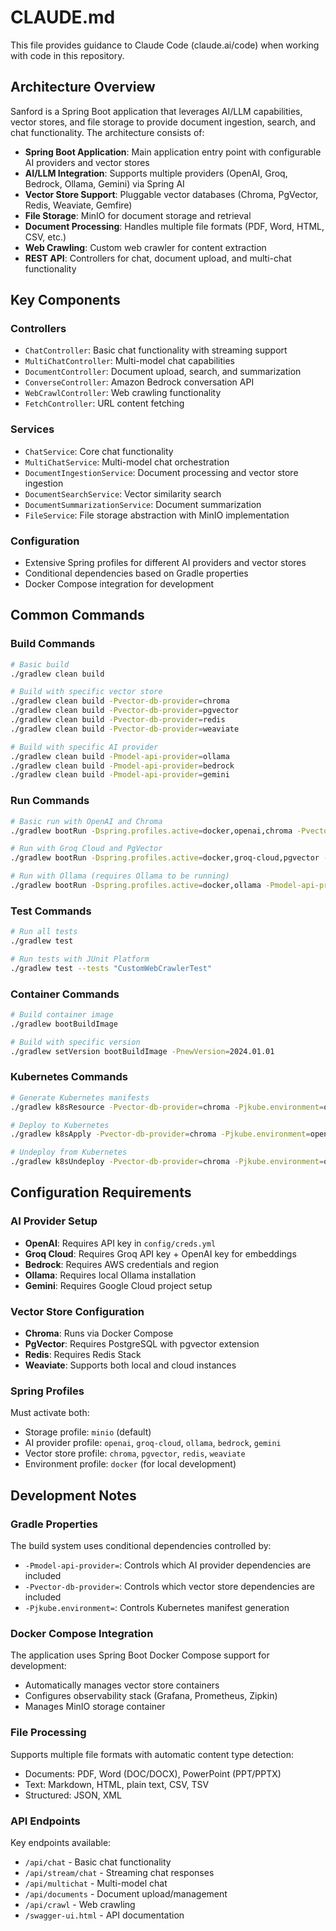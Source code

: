 # CLAUDE.md

This file provides guidance to Claude Code (claude.ai/code) when working with code in this repository.

## Architecture Overview

Sanford is a Spring Boot application that leverages AI/LLM capabilities, vector stores, and file storage to provide document ingestion, search, and chat functionality. The architecture consists of:

- **Spring Boot Application**: Main application entry point with configurable AI providers and vector stores
- **AI/LLM Integration**: Supports multiple providers (OpenAI, Groq, Bedrock, Ollama, Gemini) via Spring AI
- **Vector Store Support**: Pluggable vector databases (Chroma, PgVector, Redis, Weaviate, Gemfire)
- **File Storage**: MinIO for document storage and retrieval
- **Document Processing**: Handles multiple file formats (PDF, Word, HTML, CSV, etc.)
- **Web Crawling**: Custom web crawler for content extraction
- **REST API**: Controllers for chat, document upload, and multi-chat functionality

## Key Components

### Controllers
- `ChatController`: Basic chat functionality with streaming support
- `MultiChatController`: Multi-model chat capabilities
- `DocumentController`: Document upload, search, and summarization
- `ConverseController`: Amazon Bedrock conversation API
- `WebCrawlController`: Web crawling functionality
- `FetchController`: URL content fetching

### Services
- `ChatService`: Core chat functionality
- `MultiChatService`: Multi-model chat orchestration
- `DocumentIngestionService`: Document processing and vector store ingestion
- `DocumentSearchService`: Vector similarity search
- `DocumentSummarizationService`: Document summarization
- `FileService`: File storage abstraction with MinIO implementation

### Configuration
- Extensive Spring profiles for different AI providers and vector stores
- Conditional dependencies based on Gradle properties
- Docker Compose integration for development

## Common Commands

### Build Commands
```bash
# Basic build
./gradlew clean build

# Build with specific vector store
./gradlew clean build -Pvector-db-provider=chroma
./gradlew clean build -Pvector-db-provider=pgvector
./gradlew clean build -Pvector-db-provider=redis
./gradlew clean build -Pvector-db-provider=weaviate

# Build with specific AI provider
./gradlew clean build -Pmodel-api-provider=ollama
./gradlew clean build -Pmodel-api-provider=bedrock
./gradlew clean build -Pmodel-api-provider=gemini
```

### Run Commands
```bash
# Basic run with OpenAI and Chroma
./gradlew bootRun -Dspring.profiles.active=docker,openai,chroma -Pvector-db-provider=chroma

# Run with Groq Cloud and PgVector
./gradlew bootRun -Dspring.profiles.active=docker,groq-cloud,pgvector -Pvector-db-provider=pgvector

# Run with Ollama (requires Ollama to be running)
./gradlew bootRun -Dspring.profiles.active=docker,ollama -Pmodel-api-provider=ollama
```

### Test Commands
```bash
# Run all tests
./gradlew test

# Run tests with JUnit Platform
./gradlew test --tests "CustomWebCrawlerTest"
```

### Container Commands
```bash
# Build container image
./gradlew bootBuildImage

# Build with specific version
./gradlew setVersion bootBuildImage -PnewVersion=2024.01.01
```

### Kubernetes Commands
```bash
# Generate Kubernetes manifests
./gradlew k8sResource -Pvector-db-provider=chroma -Pjkube.environment=openai,chroma,observability,minio

# Deploy to Kubernetes
./gradlew k8sApply -Pvector-db-provider=chroma -Pjkube.environment=openai,chroma,observability,minio

# Undeploy from Kubernetes
./gradlew k8sUndeploy -Pvector-db-provider=chroma -Pjkube.environment=openai,chroma,observability,minio
```

## Configuration Requirements

### AI Provider Setup
- **OpenAI**: Requires API key in `config/creds.yml`
- **Groq Cloud**: Requires Groq API key + OpenAI key for embeddings
- **Bedrock**: Requires AWS credentials and region
- **Ollama**: Requires local Ollama installation
- **Gemini**: Requires Google Cloud project setup

### Vector Store Configuration
- **Chroma**: Runs via Docker Compose
- **PgVector**: Requires PostgreSQL with pgvector extension
- **Redis**: Requires Redis Stack
- **Weaviate**: Supports both local and cloud instances

### Spring Profiles
Must activate both:
- Storage profile: `minio` (default)
- AI provider profile: `openai`, `groq-cloud`, `ollama`, `bedrock`, `gemini`
- Vector store profile: `chroma`, `pgvector`, `redis`, `weaviate`
- Environment profile: `docker` (for local development)

## Development Notes

### Gradle Properties
The build system uses conditional dependencies controlled by:
- `-Pmodel-api-provider=`: Controls which AI provider dependencies are included
- `-Pvector-db-provider=`: Controls which vector store dependencies are included
- `-Pjkube.environment=`: Controls Kubernetes manifest generation

### Docker Compose Integration
The application uses Spring Boot Docker Compose support for development:
- Automatically manages vector store containers
- Configures observability stack (Grafana, Prometheus, Zipkin)
- Manages MinIO storage container

### File Processing
Supports multiple file formats with automatic content type detection:
- Documents: PDF, Word (DOC/DOCX), PowerPoint (PPT/PPTX)
- Text: Markdown, HTML, plain text, CSV, TSV
- Structured: JSON, XML

### API Endpoints
Key endpoints available:
- `/api/chat` - Basic chat functionality
- `/api/stream/chat` - Streaming chat responses
- `/api/multichat` - Multi-model chat
- `/api/documents` - Document upload/management
- `/api/crawl` - Web crawling
- `/swagger-ui.html` - API documentation